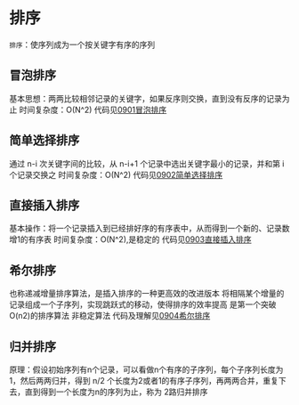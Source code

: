 # 排序

`排序`：使序列成为一个按关键字有序的序列

## 冒泡排序

基本思想：两两比较相邻记录的关键字，如果反序则交换，直到没有反序的记录为止
时间复杂度：O(N^2)
代码见[0901冒泡排序](../算法代码/排序/0901冒泡排序.go)

## 简单选择排序

通过 n-i 次关键字间的比较，从 n-i+1 个记录中选出关键字最小的记录，并和第 i 个记录交换之
时间复杂度：O(N^2)
代码见[0902简单选择排序](../算法代码/排序/0902简单选择排序.go)

## 直接插入排序

基本操作：将一个记录插入到已经排好序的有序表中，从而得到一个新的、记录数增1的有序表
时间复杂度：O(N^2),是稳定的
代码见[0903直接插入排序](../算法代码/排序/0903直接插入排序.go)

## 希尔排序

也称递减增量排序算法，是插入排序的一种更高效的改进版本
将相隔某个增量的记录组成一个子序列，实现跳跃式的移动，使得排序的效率提高
是第一个突破O(n2)的排序算法
非稳定算法
代码及理解见[0904希尔排序](../算法代码/排序/0904希尔排序.go)

## 归并排序

原理：假设初始序列有n个记录，可以看做n个有序的子序列，每个子序列长度为1，然后两两归并，得到 n/2 个长度为2或者1的有序子序列，再两两合并，重复下去，直到得到一个长度为n的序列为止，称为 2路归并排序
